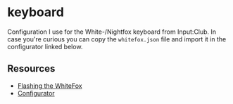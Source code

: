 # keyboard

Configuration I use for the White-/Nightfox keyboard from Input:Club. In case you're curious you can copy the `whitefox.json` file and import it in the configurator linked below.

## Resources

- [Flashing the WhiteFox](https://github.com/kiibohd/controller/blob/master/Documentation/Keyboards/WhiteFox.md)
- [Configurator](https://input.club/configurator-whitefox/)
